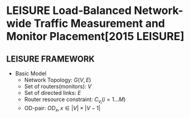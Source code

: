# LEISURE Load-Balanced Network-wide Traffic Measurement and Monitor Placement[2015 LEISURE]
## LEISURE FRAMEWORK
- Basic Model
  - Network Topology: $G(V,E)$
  - Set of routers(monitors): $V$
  - Set of directed links: $E$
  - Router resource constraint: $C_{v_{i}}(i=1...M)$
  - OD-pair: $OD_{x},x\in|V|\times|V-1|$
